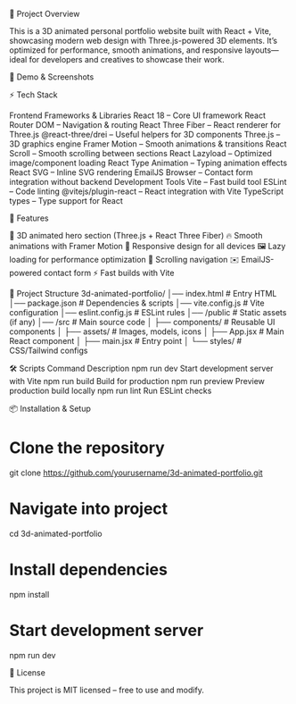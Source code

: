 📌 Project Overview

This is a 3D animated personal portfolio website built with React + Vite, showcasing modern web design with Three.js-powered 3D elements. It’s optimized for performance, smooth animations, and responsive layouts—ideal for developers and creatives to showcase their work.

📸 Demo & Screenshots


⚡ Tech Stack

Frontend Frameworks & Libraries
React 18 – Core UI framework
React Router DOM – Navigation & routing
React Three Fiber – React renderer for Three.js
@react-three/drei – Useful helpers for 3D components
Three.js – 3D graphics engine
Framer Motion – Smooth animations & transitions
React Scroll – Smooth scrolling between sections
React Lazyload – Optimized image/component loading
React Type Animation – Typing animation effects
React SVG – Inline SVG rendering
EmailJS Browser – Contact form integration without backend
Development Tools
Vite – Fast build tool
ESLint – Code linting
@vitejs/plugin-react – React integration with Vite
TypeScript types – Type support for React

🚀 Features

🎨 3D animated hero section (Three.js + React Three Fiber)
🔥 Smooth animations with Framer Motion
📱 Responsive design for all devices
🖼️ Lazy loading for performance optimization
📜 Scrolling navigation
✉️ EmailJS-powered contact form
⚡ Fast builds with Vite

📂 Project Structure
3d-animated-portfolio/
│── index.html          # Entry HTML
│── package.json        # Dependencies & scripts
│── vite.config.js      # Vite configuration
│── eslint.config.js    # ESLint rules
│── /public             # Static assets (if any)
│── /src                # Main source code
│   ├── components/     # Reusable UI components
│   ├── assets/         # Images, models, icons
│   ├── App.jsx         # Main React component
│   ├── main.jsx        # Entry point
│   └── styles/         # CSS/Tailwind configs

🛠️ Scripts
Command	Description
npm run dev	Start development server with Vite
npm run build	Build for production
npm run preview	Preview production build locally
npm run lint	Run ESLint checks

📦 Installation & Setup
# Clone the repository
git clone https://github.com/yourusername/3d-animated-portfolio.git
# Navigate into project
cd 3d-animated-portfolio
# Install dependencies
npm install
# Start development server
npm run dev

📜 License

This project is MIT licensed – free to use and modify.
